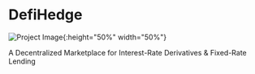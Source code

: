 # DefiHedge


![Project Image](https://nescience.io/wp-content/uploads/2020/03/Light-Defi.png){:height="50%" width="50%"}

 A Decentralized Marketplace for Interest-Rate Derivatives & Fixed-Rate Lending
